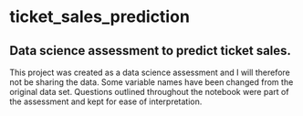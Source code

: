 # ticket_sales_prediction
## Data science assessment to predict ticket sales. 

This project was created as a data science assessment and I will therefore not be sharing the data. Some variable names have been changed from the original data set.
Questions outlined throughout the notebook were part of the assessment and kept for ease of interpretation.
